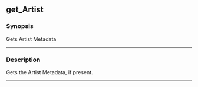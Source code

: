 get_Artist
----------

### Synopsis
Gets Artist Metadata

---

### Description

Gets the Artist Metadata, if present.

---
